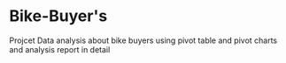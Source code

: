 # Bike-Buyer's
 Projcet Data analysis about bike buyers  using pivot table and pivot charts and analysis report in detail 
